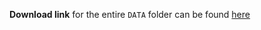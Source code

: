 **Download link** for the entire `DATA` folder can be found [here](https://drive.google.com/drive/folders/1rRWyQRKyIY2AzekJNtG-EQ7plGoAbCUa?usp=sharing)
